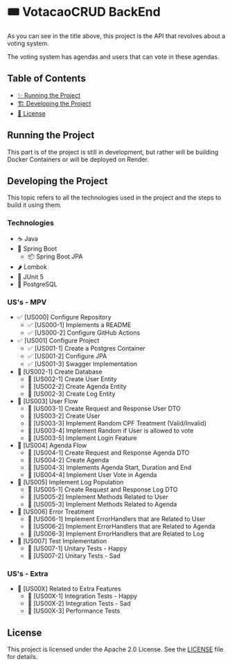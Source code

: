 # 🎟️ VotacaoCRUD BackEnd

As you can see in the title above, this project is the API that revolves about a voting system.

The voting system has agendas and users that can vote in these agendas.

## Table of Contents
- [✨ Running the Project](#running-the-project)
- [🏗️ Developing the Project](#developing-the-project)
- [📄 License](#license)

## Running the Project

This part is of the project is still in development, but rather will be building Docker Containers or will be deployed on Render.

## Developing the Project

This topic refers to all the technologies used in the project and the steps to build it using them.

### Technologies

- ☕ Java
- 🍃 Spring Boot
    - 📦 Spring Boot JPA
- 🌶️ Lombok
- 🧪 JUnit 5
- 🐘 PostgreSQL

### US's - MPV

- ✅ [US000] Configure Repository
  - ✅ [US000-1] Implements a README
  - ✅ [US000-2] Configure GitHub Actions
- ✅ [US001] Configure Project
  - ✅ [US001-1] Create a Postgres Container
  - ✅ [US001-2] Configure JPA
  - ✅ [US001-3] Swagger Implementation
- 🚧 [US002-1] Create Database
  - 🚧 [US002-1] Create User Entity
  - 🚧 [US002-2] Create Agenda Entity
  - 🚧 [US002-3] Create Log Entity
- 🚧 [US003] User Flow
  - 🚧 [US003-1] Create Request and Response User DTO  
  - 🚧 [US003-2] Create User
  - 🚧 [US003-3] Implement Random CPF Treatment (Valid/Invalid)
  - 🚧 [US003-4] Implement Random if User is allowed to vote
  - 🚧 [US003-5] Implement Login Feature
- 🚧 [US004] Agenda Flow
  - 🚧 [US004-1] Create Request and Response Agenda DTO 
  - 🚧 [US004-2] Create Agenda
  - 🚧 [US004-3] Implements Agenda Start, Duration and End
  - 🚧 [US004-4] Implement User Vote in Agenda
- 🚧 [US005] Implement Log Population
  - 🚧 [US005-1] Create Request and Response Log DTO 
  - 🚧 [US005-2] Implement Methods Related to User
  - 🚧 [US005-3] Implement Methods Related to Agenda
- 🚧 [US006] Error Treatment
  - 🚧 [US006-1] Implement ErrorHandlers that are Related to User
  - 🚧 [US006-2] Implement ErrorHandlers that are Related to Agenda
  - 🚧 [US006-3] Implement ErrorHandlers that are Related to Log
- 🚧 [US007] Test Implementation
  - 🚧 [US007-1] Unitary Tests - Happy
  - 🚧 [US007-2] Unitary Tests - Sad

### US's - Extra

- 🚧 [US00X] Related to Extra Features
  - 🚧 [US00X-1] Integration Tests - Happy
  - 🚧 [US00X-2] Integration Tests - Sad
  - 🚧 [US00X-3] Performance Tests 


## License
This project is licensed under the Apache 2.0 License. See the [LICENSE](LICENSE) file for details.
